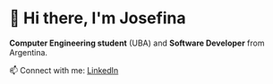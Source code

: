 # 👋 Hi there, I'm Josefina

**Computer Engineering student** (UBA) and **Software Developer** from Argentina.

📫 Connect with me: [LinkedIn](https://www.linkedin.com/in/josefina-iterman-16217880/)

<!--
**jiterman/jiterman** is a ✨ _special_ ✨ repository because its `README.md` (this file) appears on your GitHub profile.

Here are some ideas to get you started:

- 🔭 I’m currently working on ...
- 🌱 I’m currently learning ...
- 👯 I’m looking to collaborate on ...
- 🤔 I’m looking for help with ...
- 💬 Ask me about ...
- 📫 How to reach me: ...
- 😄 Pronouns: ...
- ⚡ Fun fact: ...
-->
